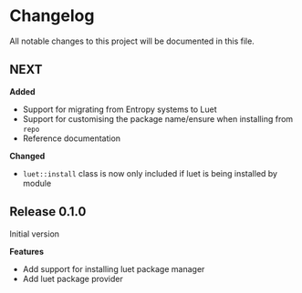 # Changelog

All notable changes to this project will be documented in this file.

## NEXT

**Added**

* Support for migrating from Entropy systems to Luet
* Support for customising the package name/ensure when installing from `repo`
* Reference documentation

**Changed**

* `luet::install` class is now only included if luet is being installed by module 

## Release 0.1.0

Initial version

**Features**

* Add support for installing luet package manager
* Add luet package provider

